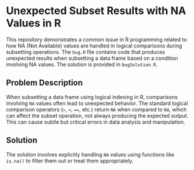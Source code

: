 # Unexpected Subset Results with NA Values in R

This repository demonstrates a common issue in R programming related to how NA (Not Available) values are handled in logical comparisons during subsetting operations.  The `bug.R` file contains code that produces unexpected results when subsetting a data frame based on a condition involving NA values. The solution is provided in `bugSolution.R`.

## Problem Description

When subsetting a data frame using logical indexing in R, comparisons involving `NA` values often lead to unexpected behavior. The standard logical comparison operators (`>`, `<`, `==`, etc.) return `NA` when compared to `NA`, which can affect the subset operation, not always producing the expected output.  This can cause subtle but critical errors in data analysis and manipulation. 

## Solution

The solution involves explicitly handling `NA` values using functions like `is.na()` to filter them out or treat them appropriately.
